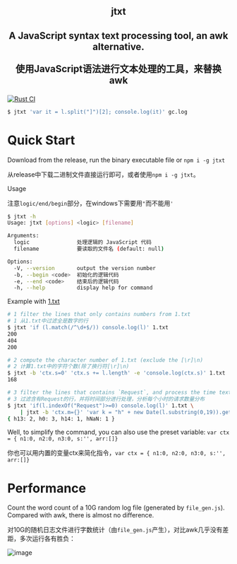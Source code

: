 <center>
    <h2>jtxt<h2>
    <p>A JavaScript syntax text processing tool, an awk alternative.</p>
    <p>使用JavaScript语法进行文本处理的工具，来替换awk</p>
</center>

[![Rust CI](https://github.com/sunwu51/jtxt/actions/workflows/js.yml/badge.svg)](https://github.com/sunwu51/jtxt/actions/workflows/js.yml)

```bash
$ jtxt 'var it = l.split("]")[2]; console.log(it)' gc.log
```

# Quick Start
Download from the release, run the binary executable file or `npm i -g jtxt`

从release中下载二进制文件直接运行即可，或者使用`npm i -g jtxt`。

Usage

注意`logic/end/begin`部分，在windows下需要用`"`而不能用`'`
```bash
$ jtxt -h
Usage: jtxt [options] <logic> [filename]

Arguments:
  logic               处理逻辑的 JavaScript 代码
  filename            要读取的文件名 (default: null)

Options:
  -V, --version       output the version number
  -b, --begin <code>  初始化的逻辑代码
  -e, --end <code>    结束后的逻辑代码
  -h, --help          display help for command
```
Example with [1.txt](./1.txt)
```bash
# 1 filter the lines that only contains numbers from 1.txt
# 1 从1.txt中过滤全是数字的行
$ jtxt 'if (l.match(/^\d+$/)) console.log(l)' 1.txt
200
404
200

# 2 compute the character number of 1.txt (exclude the [\r]\n)
# 2 计算1.txt中的字符个数(除了换行符[\r]\n)
$ jtxt -b 'ctx.s=0' 'ctx.s += l.length' -e 'console.log(ctx.s)' 1.txt
168

# 3 filter the lines that contains `Request`, and process the time text, then analyze the distribution of quantity per hour
# 3 过滤含有Request的行，并将时间部分进行处理，分析每个小时的请求数量分布
$ jtxt 'if(l.indexOf("Request")>=0) console.log(l)' 1.txt \
    | jtxt -b 'ctx.m={}' 'var k = "h" + new Date(l.substring(0,19)).getHours(); if(!ctx.m[k]) ctx.m[k]=0; ctx.m[k]++' -e 'console.log(ctx.m)' 1.txt
{ h13: 2, h0: 3, h14: 1, hNaN: 1 }
```

Well, to simplify the command, you can also use the preset variable: `var ctx = { n1:0, n2:0, n3:0, s:'', arr:[]}`

你也可以用内置的变量ctx来简化指令，`var ctx = { n1:0, n2:0, n3:0, s:'', arr:[]}`

# Performance
Count the word count of a 10G random log file (generated by `file_gen.js`). Compared with awk, there is almost no difference. 

对10G的随机日志文件进行字数统计（由`file_gen.js`产生），对比awk几乎没有差距，多次运行各有胜负：

![image](https://i.imgur.com/jFaFmXa.png)